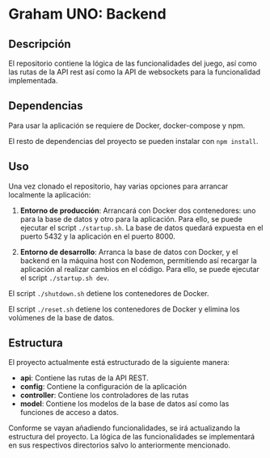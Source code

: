 # Graham UNO: Backend

## Descripción

El repositorio contiene la lógica de las funcionalidades del juego, así como las rutas de la API rest así como la API de websockets para la funcionalidad implementada.

## Dependencias

Para usar la aplicación se requiere de Docker, docker-compose y npm.

El resto de dependencias del proyecto se pueden instalar con `npm install`.

## Uso

Una vez clonado el repositorio, hay varias opciones para arrancar localmente la aplicación:

1. **Entorno de producción**: Arrancará con Docker dos contenedores: uno para la base de datos y otro para la aplicación. Para ello, se puede ejecutar el script `./startup.sh`. La base de datos quedará expuesta en el puerto 5432 y la aplicación en el puerto 8000.

2. **Entorno de desarrollo**: Arranca la base de datos con Docker, y el backend en la máquina host con Nodemon, permitiendo así recargar la aplicación al realizar cambios en el código. Para ello, se puede ejecutar el script `./startup.sh dev`.

El script `./shutdown.sh` detiene los contenedores de Docker.

El script `./reset.sh` detiene los contenedores de Docker y elimina los volúmenes de la base de datos.

## Estructura

El proyecto actualmente está estructurado de la siguiente manera:

- **api**: Contiene las rutas de la API REST.
- **config**: Contiene la configuración de la aplicación
- **controller**: Contiene los controladores de las rutas
- **model**: Contiene los modelos de la base de datos así como las funciones de acceso a datos.

Conforme se vayan añadiendo funcionalidades, se irá actualizando la estructura del proyecto. La lógica de las funcionalidades se implementará en sus respectivos directorios salvo lo anteriormente mencionado.